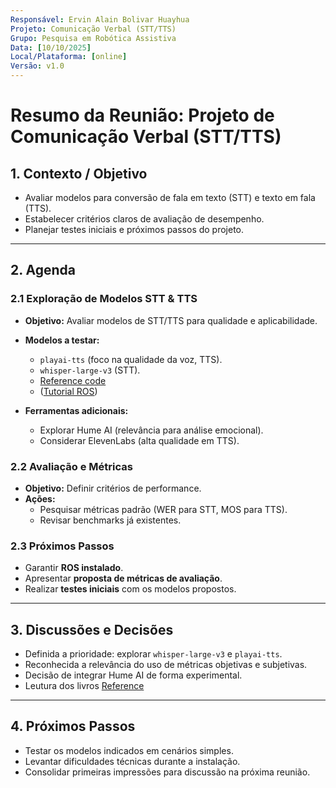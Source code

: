 ```yaml
---
Responsável: Ervin Alain Bolivar Huayhua  
Projeto: Comunicação Verbal (STT/TTS)  
Grupo: Pesquisa em Robótica Assistiva  
Data: [10/10/2025]  
Local/Plataforma: [online]  
Versão: v1.0  
---
```


# Resumo da Reunião: Projeto de Comunicação Verbal (STT/TTS)

## 1. Contexto / Objetivo
- Avaliar modelos para conversão de fala em texto (STT) e texto em fala (TTS).  
- Estabelecer critérios claros de avaliação de desempenho.  
- Planejar testes iniciais e próximos passos do projeto.  

---

## 2. Agenda

### 2.1 Exploração de Modelos STT & TTS
- **Objetivo:** Avaliar modelos de STT/TTS para qualidade e aplicabilidade.  
- **Modelos a testar:**  
  - `playai-tts` (foco na qualidade da voz, TTS).  
  - `whisper-large-v3` (STT).  
  - [Reference code](../code/Tutorial_Groq.ipynb)
  - ([Tutorial ROS](https://docs.ros.org/en/kilted/Tutorials.html))

- **Ferramentas adicionais:**  
  - Explorar Hume AI (relevância para análise emocional).  
  - Considerar ElevenLabs (alta qualidade em TTS).  

### 2.2 Avaliação e Métricas
- **Objetivo:** Definir critérios de performance.  
- **Ações:**  
  - Pesquisar métricas padrão (WER para STT, MOS para TTS).  
  - Revisar benchmarks já existentes.  

### 2.3 Próximos Passos
- Garantir **ROS instalado**.  
- Apresentar **proposta de métricas de avaliação**.  
- Realizar **testes iniciais** com os modelos propostos.  

---

## 3. Discussões e Decisões
- Definida a prioridade: explorar `whisper-large-v3` e `playai-tts`.  
- Reconhecida a relevância do uso de métricas objetivas e subjetivas.  
- Decisão de integrar Hume AI de forma experimental.  
- Leutura dos livros [Reference](../bibliography/)

---

## 4. Próximos Passos
- Testar os modelos indicados em cenários simples.  
- Levantar dificuldades técnicas durante a instalação.  
- Consolidar primeiras impressões para discussão na próxima reunião.  
